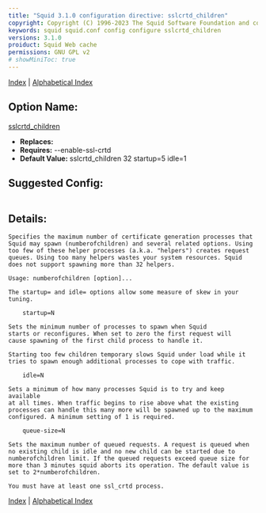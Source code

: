 ```yaml
---
title: "Squid 3.1.0 configuration directive: sslcrtd_children"
copyright: Copyright (C) 1996-2023 The Squid Software Foundation and contributors
keywords: squid squid.conf config configure sslcrtd_children
versions: 3.1.0
proiduct: Squid Web cache
permissions: GNU GPL v2
# showMiniToc: true
---
```

[Index](index#toc_sslcrtd_children) | [Alphabetical Index](index_all#toc_sslcrtd_children)

## Option Name:
[sslcrtd_children](#sslcrtd_children)
 * **Replaces:** 
 * **Requires:** --enable-ssl-crtd
 * **Default Value:** sslcrtd_children 32 startup=5 idle=1


## Suggested Config:
```plaintext

```

## Details:

	Specifies the maximum number of certificate generation processes that
	Squid may spawn (numberofchildren) and several related options. Using
	too few of these helper processes (a.k.a. "helpers") creates request
	queues. Using too many helpers wastes your system resources. Squid
	does not support spawning more than 32 helpers.

	Usage: numberofchildren [option]...

	The startup= and idle= options allow some measure of skew in your
	tuning.

		startup=N

	Sets the minimum number of processes to spawn when Squid
	starts or reconfigures. When set to zero the first request will
	cause spawning of the first child process to handle it.

	Starting too few children temporary slows Squid under load while it
	tries to spawn enough additional processes to cope with traffic.

		idle=N

	Sets a minimum of how many processes Squid is to try and keep available
	at all times. When traffic begins to rise above what the existing
	processes can handle this many more will be spawned up to the maximum
	configured. A minimum setting of 1 is required.

		queue-size=N

	Sets the maximum number of queued requests. A request is queued when
	no existing child is idle and no new child can be started due to
	numberofchildren limit. If the queued requests exceed queue size for
	more than 3 minutes squid aborts its operation. The default value is
	set to 2*numberofchildren.

	You must have at least one ssl_crtd process.



[Index](index#toc_sslcrtd_children) | [Alphabetical Index](index_all#toc_sslcrtd_children)

